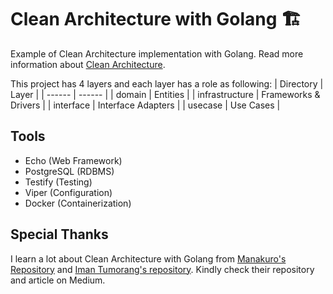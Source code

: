 # Clean Architecture with Golang 🏗️
Example of Clean Architecture implementation with Golang. Read more information about [Clean Architecture]. 

This project has 4 layers and each layer has a role as following:
| Directory | Layer |
| ------ | ------ |
| domain | Entities |
| infrastructure | Frameworks & Drivers |
| interface | Interface Adapters |
| usecase | Use Cases |

## Tools
* Echo (Web Framework)
* PostgreSQL (RDBMS)
* Testify (Testing)
* Viper (Configuration)
* Docker (Containerization)

## Special Thanks
I learn a lot about Clean Architecture with Golang from [Manakuro's Repository] and [Iman Tumorang's repository]. Kindly check their repository and article on Medium.

[//]: # (These are reference links used in the body of this note and get stripped out when the markdown processor does its job. There is no need to format nicely because it shouldn't be seen. Thanks SO - http://stackoverflow.com/questions/4823468/store-comments-in-markdown-syntax)

   [Clean Architecture]: <https://blog.cleancoder.com/uncle-bob/2012/08/13/the-clean-architecture.html> 
   [Manakuro's repository]: <https://github.com/manakuro/golang-clean-architecture>
   [Iman Tumorang's repository]: <https://github.com/bxcodec/go-clean-arch>